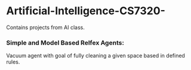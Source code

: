 # Artificial-Intelligence-CS7320-
Contains projects from AI class.

### Simple and Model Based Relfex Agents: 
Vacuum agent with goal of fully cleaning a given space based in defined rules.
